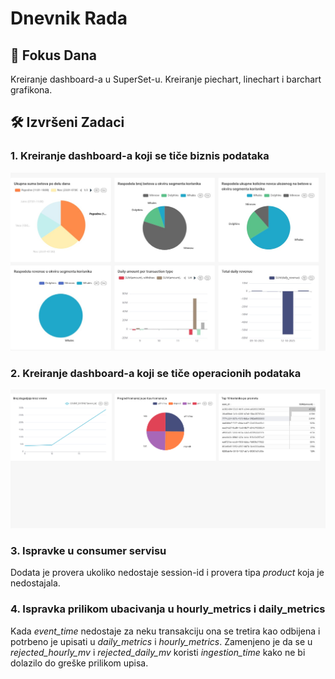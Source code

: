 # Dnevnik Rada 
## 🎯 Fokus Dana 
Kreiranje dashboard-a u SuperSet-u. Kreiranje piechart, linechart i barchart grafikona.

## 🛠 Izvršeni Zadaci
### 1. Kreiranje dashboard-a koji se tiče biznis podataka
 
![Biznis dashboard](assets/oct_13_dashboard.jpg)

### 2. Kreiranje dashboard-a koji se tiče operacionih podataka

![Operacioni dashboard](assets/oct_13_operationalDB.jpg)

### 3. Ispravke u consumer servisu

Dodata je provera ukoliko nedostaje session-id i provera tipa *product* koja je nedostajala.

### 4. Ispravka prilikom ubacivanja u hourly_metrics i daily_metrics
Kada *event_time* nedostaje za neku transakciju ona se tretira kao odbijena i potrbeno je upisati u *daily_metrics* i *hourly_metrics*. Zamenjeno je da se u *rejected_hourly_mv* i *rejected_daily_mv* koristi *ingestion_time* kako ne bi dolazilo do greške prilikom upisa.

